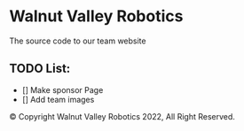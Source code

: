 # Walnut Valley Robotics

The source code to our team website

## TODO List:
- [] Make sponsor Page
- [] Add team images

&copy; Copyright Walnut Valley Robotics 2022, All Right Reserved.


